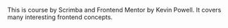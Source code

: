 
This is course by Scrimba and Frontend Mentor by Kevin Powell. It covers many interesting frontend concepts.
